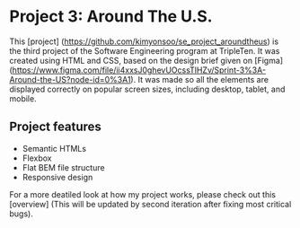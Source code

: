 # Project 3: Around The U.S.

This [project] (https://github.com/kimyonsoo/se_project_aroundtheus) is the third project of the Software Engineering program at TripleTen. It was created using HTML and CSS, based on the design brief given on [Figma] (https://www.figma.com/file/ii4xxsJ0ghevUOcssTlHZv/Sprint-3%3A-Around-the-US?node-id=0%3A1). It was made so all the elements are displayed correctly on popular screen sizes, including desktop, tablet, and mobile.

## Project features

- Semantic HTMLs
- Flexbox
- Flat BEM file structure
- Responsive design

For a more deatiled look at how my project works, please check out this [overview] (This will be updated by second iteration after fixing most critical bugs).

